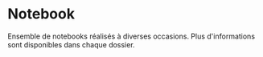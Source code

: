 # Notebook

Ensemble de notebooks réalisés à diverses occasions.
Plus d'informations sont disponibles dans chaque dossier.
